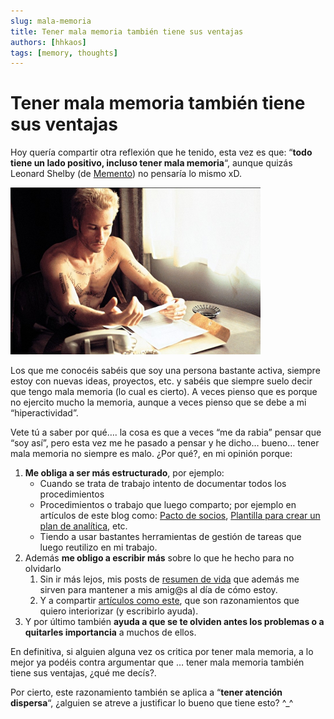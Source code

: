```yaml
---
slug: mala-memoria
title: Tener mala memoria también tiene sus ventajas
authors: [hhkaos]
tags: [memory, thoughts]
---
```


# Tener mala memoria también tiene sus ventajas

Hoy quería compartir otra reflexión que he tenido, esta vez es que: “**todo tiene un lado positivo, incluso tener mala memoria**“, aunque quizás Leonard Shelby (de [Memento](https://web.archive.org/web/20150419185718/http://en.wikipedia.org/wiki/Memento_(film))) no pensaría lo mismo xD.

![](./memento.png)

Los que me conocéis sabéis que soy una persona bastante activa, siempre estoy con nuevas ideas, proyectos, etc. y sabéis que siempre suelo decir que tengo mala memoria (lo cual es cierto). A veces pienso que es porque no ejercito mucho la memoria, aunque a veces pienso que se debe a mi “hiperactividad”.

Vete tú a saber por qué…. la cosa es que a veces “me da rabia” pensar que “soy así”, pero esta vez me he pasado a pensar y he dicho… bueno… tener mala memoria no siempre es malo. ¿Por qué?, en mi opinión porque:

1.  **Me obliga a ser más estructurado**, por ejemplo:
    -   Cuando se trata de trabajo intento de documentar todos los procedimientos
    -   Procedimientos o trabajo que luego comparto; por ejemplo en artículos de este blog como: [Pacto de socios](https://web.archive.org/web/20150419185718/http://www.rauljimenez.info/blog/2014/04/06/pacto-de-socios/), [Plantilla para crear un plan de analítica](https://web.archive.org/web/20150419185718/http://www.rauljimenez.info/blog/2014/01/06/plantilla-para-crear-un-plan-de-analitica/), etc.
    -   Tiendo a usar bastantes herramientas de gestión de tareas que luego reutilizo en mi trabajo.
2.  Además **me obligo a escribir más** sobre lo que he hecho para no olvidarlo
    1.  Sin ir más lejos, mis posts de [resumen de vida](https://web.archive.org/web/20150419185718/http://www.rauljimenez.info/blog/category/sobre-mi/) que además me sirven para mantener a mis amig@s al día de cómo estoy.
    2.  Y a compartir [artículos como este](https://web.archive.org/web/20150419185718/http://www.rauljimenez.info/blog/2013/12/08/el-trabajo-perfecto/), que son razonamientos que quiero interiorizar (y escribirlo ayuda).
3.  Y por último también **ayuda a que se te olviden antes los problemas o a quitarles importancia** a muchos de ellos.

En definitiva, si alguien alguna vez os critica por tener mala memoria, a lo mejor ya podéis contra argumentar que … tener mala memoria también tiene sus ventajas, ¿qué me decís?.

Por cierto, este razonamiento también se aplica a “**tener atención dispersa**“, ¿alguien se atreve a justificar lo bueno que tiene esto? ^_^